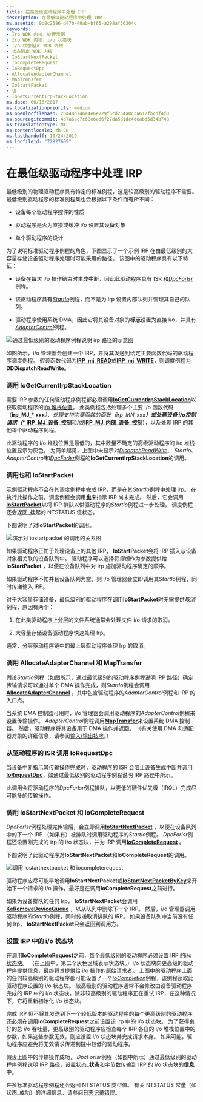 ```yaml
---
title: 在最低级驱动程序中处理 IRP
description: 在最低级驱动程序中处理 IRP
ms.assetid: 9b8c2586-d47b-49ab-bf65-a298af36304c
keywords:
- Irp WDK 内核，处理示例
- Irp WDK 内核，i/o 状态块
- I/o 状态阻止 WDK 内核
- 状态阻止 WDK 内核
- IoStartNextPacket
- IoCompleteRequest
- IoRequestDpc
- AllocateAdapterChannel
- MapTransfer
- IoStartPacket
- 也
- IoGetCurrentIrpStackLocation
ms.date: 06/16/2017
ms.localizationpriority: medium
ms.openlocfilehash: 26448d746e4e6e729f5cd254a0c3a612fbcdf4f0
ms.sourcegitcommit: 4b7a6ac7c68e6ad6f27da5d1dc4deabd5d34b748
ms.translationtype: MT
ms.contentlocale: zh-CN
ms.lasthandoff: 10/24/2019
ms.locfileid: "72827609"
---
```

# <a name="processing-irps-in-a-lowest-level-driver"></a>在最低级驱动程序中处理 IRP





最低级别的物理驱动程序具有特定的标准例程，这是较高级别的驱动程序不需要。 最低级别驱动程序的标准例程集也会根据以下条件而有所不同：

-   设备每个驱动程序控件的性质

-   驱动程序是否为直接或缓冲 i/o 设置其设备对象

-   单个驱动程序的设计

为了说明标准驱动程序例程的角色，下图显示了一个示例 IRP 在由最低级别的大容量存储设备驱动程序处理时可能采用的路径。 该图中的驱动程序具有以下特征：

-   设备在每次 i/o 操作结束时生成中断，因此此驱动程序具有 ISR 和[*DpcForIsr*](https://docs.microsoft.com/windows-hardware/drivers/ddi/wdm/nc-wdm-io_dpc_routine)例程。

-   该驱动程序具有[*StartIo*](https://docs.microsoft.com/windows-hardware/drivers/ddi/wdm/nc-wdm-driver_startio)例程，而不是为 irp 设置内部队列并管理其自己的队列。

-   驱动程序使用系统 DMA，因此它将其设备对象的**标志**设置为直接 i/o，并具有[*AdapterControl*](https://docs.microsoft.com/windows-hardware/drivers/ddi/wdm/nc-wdm-driver_control)例程。

![通过最低级别的驱动程序例程说明 irp 路径的示意图](images/4loddirp.png)

如图所示，i/o 管理器会创建一个 IRP，并将其发送到给定主要函数代码的驱动程序调度例程。 假设函数代码为[**IRP\_mj\_READ**](https://docs.microsoft.com/windows-hardware/drivers/kernel/irp-mj-read)或[**IRP\_mj\_WRITE**](https://docs.microsoft.com/windows-hardware/drivers/kernel/irp-mj-write)，则调度例程为**DDDispatchReadWrite**。

### <a name="calling-iogetcurrentirpstacklocation"></a>调用 IoGetCurrentIrpStackLocation

需要 IRP 参数的任何驱动程序例程都必须调用[**IoGetCurrentIrpStackLocation**](https://docs.microsoft.com/windows-hardware/drivers/ddi/wdm/nf-wdm-iogetcurrentirpstacklocation)以获取驱动程序的[i/o 堆栈位置](i-o-stack-locations.md)。 此类例程包括处理多个主要 i/o 函数代码（<strong>irp\_MJ\_* xxx</strong><em>）、处理支持次要函数的函数（</em><em>irp\_MN\_</em>xxx<strong><em>）或处理设备 i/o控制请求（[</em>* IRP\_MJ\_设备\_控制</strong>](<https://msdn.microsoft.com/library/windows/hardware/ff550744>)和/或[**IRP\_MJ\_内部\_设备\_控制**](https://docs.microsoft.com/windows-hardware/drivers/kernel/irp-mj-internal-device-control)），以及处理 IRP 的其他每个驱动程序例程。

此驱动程序的 i/o 堆栈位置是最低的，其中数量不确定的高级驱动程序的 i/o 堆栈位置显示为灰色。 为简单起见，上图中未显示对[*DispatchReadWrite*](https://docs.microsoft.com/windows-hardware/drivers/ddi/wdm/nc-wdm-driver_dispatch)、 *StartIo*、 *AdapterControl*和[*DpcForIsr*](https://docs.microsoft.com/windows-hardware/drivers/ddi/wdm/nc-wdm-io_dpc_routine)例程的**IoGetCurrentIrpStackLocation**的调用。

### <a name="calling-iomarkirppending-and-iostartpacket"></a>调用也和 IoStartPacket

示例驱动程序不会在其调度例程中完成 IRP，而是在其*StartIo*例程中处理 irp。 在执行此操作之前，调度例程会调用[**也**](https://docs.microsoft.com/windows-hardware/drivers/ddi/wdm/nf-wdm-iomarkirppending)来指示 IRP 尚未完成。 然后，它会调用[**IoStartPacket**](https://docs.microsoft.com/windows-hardware/drivers/ddi/ntifs/nf-ntifs-iostartpacket)以将 IRP 排队以供驱动程序的*StartIo*例程进一步处理。 调度例程还会返回\_挂起的 NTSTATUS 值状态。

下图说明了对**IoStartPacket**的调用。

![演示对 iostartpacket 的调用的关系图](images/4strtpak.png)

如果驱动程序正忙于处理设备上的其他 IRP， **IoStartPacket**会将 IRP 插入与设备对象相关联的设备队列中。 驱动程序可以选择将*键值*作为参数提供给**IoStartPacket** ，以便在设备队列中对 irp 施加驱动程序确定的顺序。

如果驱动程序不忙并且设备队列为空，则 i/o 管理器会立即调用其*StartIo*例程，同时传递输入 IRP。

对于大容量存储设备，最低级别的驱动程序在调用**IoStartPacket**时无需提供[*取消*](https://docs.microsoft.com/windows-hardware/drivers/ddi/wdm/nc-wdm-driver_cancel)例程，原因有两个：

1.  在此类驱动程序上分层的文件系统通常会处理文件 i/o 请求的取消。

2.  大容量存储设备驱动程序快速处理 Irp。

通常，分层驱动程序链中的最上层驱动程序处理 Irp 的取消。

### <a name="calling-allocateadapterchannel-and-maptransfer"></a>调用 AllocateAdapterChannel 和 MapTransfer

假设*StartIo*例程（如图所示，通过最低级别的驱动程序例程说明 IRP 路径）确定传输请求可以通过单个 DMA 操作完成，则*StartIo*例程会调用[**AllocateAdapterChannel**](https://docs.microsoft.com/windows-hardware/drivers/ddi/wdm/nc-wdm-pallocate_adapter_channel) ，其中包含驱动程序的*AdapterControl*例程和 IRP 的入口点。

当系统 DMA 控制器可用时，i/o 管理器会调用驱动程序的*AdapterControl*例程来设置传输操作。 *AdapterControl*例程调用[**MapTransfer**](https://docs.microsoft.com/windows-hardware/drivers/ddi/wdm/nc-wdm-pmap_transfer)来设置系统 DMA 控制器。 然后，驱动程序将其设备用于 DMA 操作并返回。 （有关使用 DMA 和适配器对象的详细信息，请参阅[输入/输出技术](i-o-programming-techniques.md)。）

### <a name="calling-iorequestdpc-from-the-drivers-isr"></a>从驱动程序的 ISR 调用 IoRequestDpc

当设备中断指示其传输操作完成时，驱动程序的 ISR 会阻止设备生成中断并调用[**IoRequestDpc**](https://docs.microsoft.com/windows-hardware/drivers/ddi/wdm/nf-wdm-iorequestdpc)，如通过最低级别的驱动程序例程说明 IRP 路径中所示。

此调用会将驱动程序的*DpcForIsr*例程排队，以更低的硬件优先级（IRQL）完成尽可能多的传输操作。

### <a name="calling-iostartnextpacket-and-iocompleterequest"></a>调用 IoStartNextPacket 和 IoCompleteRequest

*DpcForIsr*例程处理完传输后，会立即调用[**IoStartNextPacket**](https://docs.microsoft.com/windows-hardware/drivers/ddi/ntifs/nf-ntifs-iostartnextpacket) ，以便在设备队列中的下一个 IRP （如果有）被排队时调用驱动程序的*StartIo*例程。 *DpcForIsr*例程还设置刚完成的 irp 的 i/o 状态块，并为 IRP 调用[**IoCompleteRequest**](https://docs.microsoft.com/windows-hardware/drivers/ddi/wdm/nf-wdm-iocompleterequest) 。

下图说明了此驱动程序对**IoStartNextPacket**和**IoCompleteRequest**的调用。

![调用 iostartnextpacket 和 iocompleterequest](images/4snxtpak.png)

驱动程序应尽可能早地调用**IoStartNextPacket**或[**IoStartNextPacketByKey**](https://docs.microsoft.com/windows-hardware/drivers/ddi/ntifs/nf-ntifs-iostartnextpacketbykey)来开始下一个请求的 i/o 操作，最好是在调用**IoCompleteRequest**之前进行。

如果为设备排队的任何 Irp， **IoStartNextPacket**会调用[**KeRemoveDeviceQueue**](https://docs.microsoft.com/windows-hardware/drivers/ddi/wdm/nf-wdm-keremovedevicequeue) ，以从队列中删除下一个 IRP。 然后，i/o 管理器调用驱动程序的*StartIo*例程，同时传递取消排队的 IRP。 如果设备队列中当前没有任何 Irp， **IoStartNextPacket**只会返回到调用方。

### <a href="" id="ddk-setting-the-i-o-status-block-in-an-irp-kg"></a>设置 IRP 中的 i/o 状态块

在调用[**IoCompleteRequest**](https://docs.microsoft.com/windows-hardware/drivers/ddi/wdm/nf-wdm-iocompleterequest)之前，每个最低级别的驱动程序必须设置 IRP 的[i/o 状态块](i-o-status-blocks.md)。 （在上图中，第二个灰色区域表示状态块。）I/o 状态块向更高级的驱动程序提供信息，最终将其提供给 i/o 操作的原始请求者。 上图中的驱动程序上面的任何较高级别的驱动程序都可能设置了一个[*IoCompletion*](https://docs.microsoft.com/windows-hardware/drivers/ddi/wdm/nc-wdm-io_completion_routine)例程，该例程读取此驱动程序设置的 i/o 状态块。 较高级别的驱动程序通常不会修改由设备驱动程序完成的 IRP 中的 i/o 状态块，除非较高级别的驱动程序正在重试 IRP，在这种情况下，它将重新初始化 i/o 状态块。

完成 IRP 但不将其发送到下一个较低版本的驱动程序的每个更高级别的驱动程序还必须在调用**IoCompleteRequest**之前设置该 irp 中的 i/o 状态块。 为了获得良好的总 i/o 吞吐量，更高级别的驱动程序应检查每个 IRP 各自的 i/o 堆栈位置中的参数，如果这些参数无效，则应设置 i/o 状态块并完成请求本身。 如果可能，驱动程序应避免将无效请求传递到链中较低的驱动程序。

假设上图中的传输操作成功， *DpcForIsr*例程（如图中所示）通过最低级别的驱动程序例程说明 IRP 路径，设置状态\_**状态**和字节数传输到 IRP 的 i/o 状态块的**信息**中。

许多标准驱动程序例程还会返回 NTSTATUS 类型值。 有关 NTSTATUS 常量（如状态\_成功）的详细信息，请参阅[日志记录错误](logging-errors.md)。

 

 




